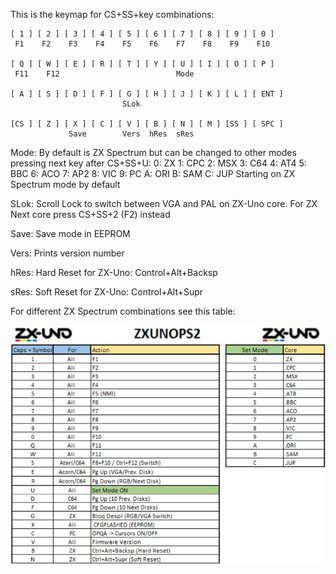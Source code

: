 This is the keymap for CS+SS+key combinations:

```
[ 1 ] [ 2 ] [ 3 ] [ 4 ] [ 5 ] [ 6 ] [ 7 ] [ 8 ] [ 9 ] [ 0 ]  
 F1    F2    F3    F4    F5    F6    F7    F8    F9    F10

[ Q ] [ W ] [ E ] [ R ] [ T ] [ Y ] [ U ] [ I ] [ O ] [ P ]  
 F11    F12                          Mode

[ A ] [ S ] [ D ] [ F ] [ G ] [ H ] [ J ] [ K ] [ L ] [ ENT ]
                         SLok

[CS ] [ Z ] [ X ] [ C ] [ V ] [ B ] [ N ] [ M ] [SS ] [ SPC ]
             Save        Vers  hRes  sRes
```

Mode: By default is ZX Spectrum but can be changed to other modes pressing
      next key after CS+SS+U:
      0: ZX     1: CPC    2: MSX    3: C64    4: AT4    5: BBC    6: ACO
      7: AP2    8: VIC    9: PC     A: ORI    B: SAM    C: JUP
      Starting on ZX Spectrum mode by default

SLok: Scroll Lock to switch between VGA and PAL on ZX-Uno core. For ZX Next
      core press CS+SS+2 (F2) instead

Save: Save mode in EEPROM

Vers: Prints version number

hRes: Hard Reset for ZX-Uno: Control+Alt+Backsp

sRes: Soft Reset for ZX-Uno: Control+Alt+Supr

For different ZX Spectrum combinations see this table:

![combos](combos.png?raw=true "combos")
